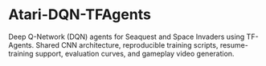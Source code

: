 # Atari-DQN-TFAgents
Deep Q-Network (DQN) agents for Seaquest and Space Invaders using TF-Agents. Shared CNN architecture, reproducible training scripts, resume-training support, evaluation curves, and gameplay video generation.
